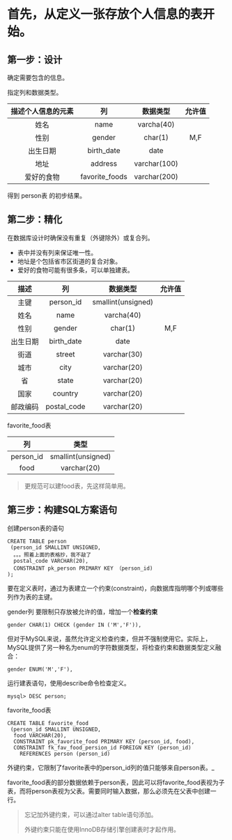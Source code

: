 # 首先，从定义一张存放个人信息的表开始。

## 第一步：设计

确定需要包含的信息。

指定列和数据类型。

| 描述个人信息的元素 | 列 | 数据类型 | 允许值 |
| :---: | :---: | :---: | :---: |
| 姓名 | name | varcha\(40\) |  |
| 性别 | gender | char\(1\) | M,F |
| 出生日期 | birth\_date | date |  |
| 地址 | address | varchar\(100\) |  |
| 爱好的食物 | favorite\_foods | varchar\(200\) |  |

得到 person表 的初步结果。

## 第二步：精化

在数据库设计时确保没有重复（外键除外）或复合列。

* 表中并没有列来保证唯一性。
* 地址是个包括省市区街道的复合对象。
* 爱好的食物可能有很多条，可以单独建表。

| 描述 | 列 | 数据类型 | 允许值 |
| :---: | :---: | :---: | :---: |
| 主键 | person\_id | smallint\(unsigned\) |  |
| 姓名 | name | varcha\(40\) |  |
| 性别 | gender | char\(1\) | M,F |
| 出生日期 | birth\_date | date |  |
| 街道 | street | varchar\(30\) |  |
| 城市 | city | varchar\(20\) |  |
| 省 | state | varchar\(20\) |  |
| 国家 | country | varchar\(20\) |  |
| 邮政编码 | postal\_code | varchar\(20\) |  |

favorite\_food表

| 列 | 类型 |
| :---: | :---: |
| person\_id | smallint\(unsigned\) |
| food | varchar\(20\) |

> 更规范可以建food表，先这样简单用。

## 第三步：构建SQL方案语句

创建person表的语句

```
CREATE TABLE person
 (person_id SMALLINT UNSIGNED,
  。。。照着上面的表格抄，我不敲了
  postal_code VARCHAR(20),
  CONSTRAINT pk_person PRIMARY KEY （person_id)
);
```

要在定义表时，通过为表建立一个约束\(constraint\)，向数据库指明哪个列或哪些列作为表的主键。

gender列 要限制只存放被允许的值，增加一个**检查约束**

```
gender CHAR(1) CHECK (gender IN ('M','F')),
```

但对于MySQL来说，虽然允许定义检查约束，但并不强制使用它。实际上，MySQL提供了另一种名为enum的字符数据类型，将检查约束和数据类型定义融合：

```
gender ENUM('M','F'),
```

运行建表语句，使用describe命令检查定义。

```
mysql> DESC person;
```

favorite\_food表

```
CREATE TABLE favorite_food
 (person_id SMALLINT UNSIGNED,
  food VARCHAR(20),
  CONSTRAINT pk_favorite_food PRIMARY KEY (person_id, food),
  CONSTRAINT fk_fav_food_persion_id FOREIGN KEY (person_id)
    REFERENCES person (person_id)
```

外键约束，它限制了favorite表中的person_id列的值只能够来自person表。_

favorite\_food表的部分数据依赖于person表，因此可以将favorite\_food表视为子表，而将person表视为父表。需要同时输入数据，那么必须先在父表中创建一行。

> 忘记加外键约束，可以通过alter table语句添加。
>
> 外键约束只能在使用InnoDB存储引擎创建表时才起作用。



